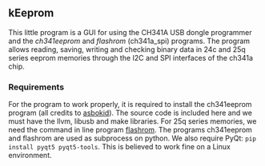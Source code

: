 ## kEeprom

This little program is a GUI for using the CH341A USB dongle programmer and the *ch341eeprom* and *flashrom* (ch341a_spi) programs. The program allows reading, saving, writing and checking binary data in 24c and 25q series eeprom memories through the I2C and SPI interfaces of the ch341a chip.

### Requirements

For the program to work properly, it is required to install the ch341eeprom program (all credits to [asbokid](http://sourceforge.net/projects/ch341eepromtool/)). The source code is included here and we must have the llvm, libusb and make libraries. For 25q series memories, we need the command in line program [flashrom](https://www.flashrom.org/Flashrom). The programs ch341eeprom and flashrom are used as subprocess on python. We also require PyQt: `pip install pyqt5 pyqt5-tools`. This is believed to work fine on a Linux environment.


